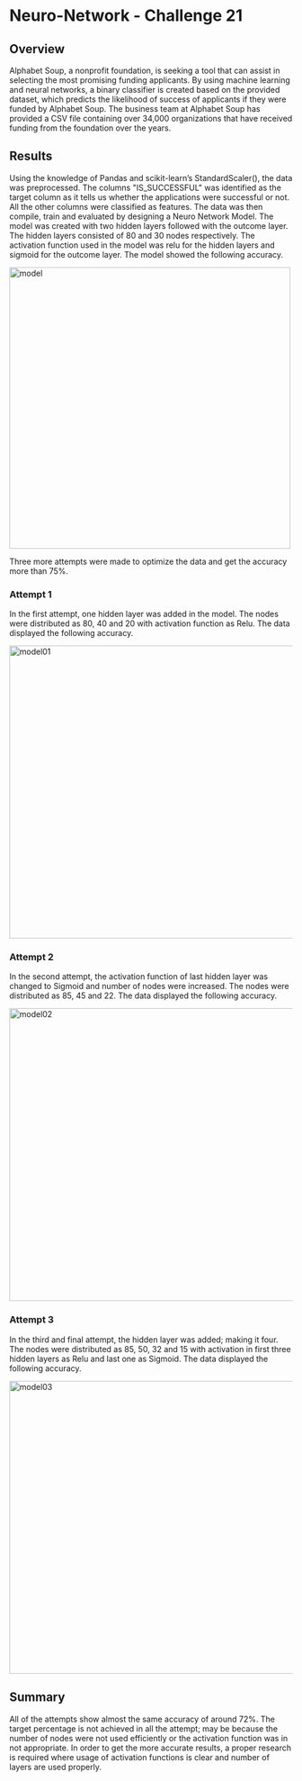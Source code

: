 # Neuro-Network - Challenge 21

## Overview
Alphabet Soup, a nonprofit foundation, is seeking a tool that can assist in selecting the most promising funding applicants. By using machine learning and neural networks, a binary classifier is created based on the provided dataset, which predicts the likelihood of success of applicants if they were funded by Alphabet Soup. The business team at Alphabet Soup has provided a CSV file containing over 34,000 organizations that have received funding from the foundation over the years.

## Results
Using the knowledge of Pandas and scikit-learn’s StandardScaler(), the data was preprocessed. The columns "IS_SUCCESSFUL" was identified as the target column as it tells us whether the applications were successful or not. All the other columns were classified as features. The data was then compile, train and evaluated by designing a Neuro Network Model. The model was created with two hidden layers followed with the outcome layer. The hidden layers consisted of 80 and 30 nodes respectively. The activation function used in the model was relu for the hidden layers and sigmoid for the outcome layer. The model showed the following accuracy.

<img width="500" alt="model" src="https://github.com/SaeedaKhuwaja/Neuro-Network/assets/83857632/e77b8d2b-bfb3-4f9f-b9c4-398b8e2b8c68">

Three more attempts were made to optimize the data and get the accuracy more than 75%. 

### Attempt 1
In the first attempt, one hidden layer was added in the model. The nodes were distributed as 80, 40 and 20 with activation function as Relu. The data displayed the following accuracy.

<img width="520" alt="model01" src="https://github.com/SaeedaKhuwaja/Neuro-Network/assets/83857632/11756774-3dd6-4663-a3cb-01e17b5d24ee">

### Attempt 2
In the second attempt, the activation function of last hidden layer was changed to Sigmoid and number of nodes were increased. The nodes were distributed as 85, 45 and 22. The data displayed the following accuracy.

<img width="520" alt="model02" src="https://github.com/SaeedaKhuwaja/Neuro-Network/assets/83857632/72fde9ac-3233-4fcd-9818-a5fb26692424">

### Attempt 3
In the third and final attempt, the hidden layer was added; making it four. The nodes were distributed as 85, 50, 32 and 15 with activation in first three hidden layers as Relu and last one as Sigmoid. The data displayed the following accuracy.

<img width="520" alt="model03" src="https://github.com/SaeedaKhuwaja/Neuro-Network/assets/83857632/3d92f41e-0d93-40fb-b73c-e09a40d565d5">

## Summary

All of the attempts show almost the same accuracy of around 72%. The target percentage is not achieved in all the attempt; may be because the number of nodes were not used efficiently or the activation function was in not appropriate. In order to get the more accurate results, a proper research is required where usage of activation functions is clear and number of layers are used properly. 






